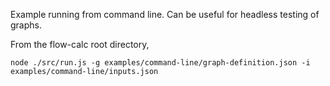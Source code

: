 Example running from command line. Can be useful for headless testing of graphs.

From the flow-calc root directory, 

```
node ./src/run.js -g examples/command-line/graph-definition.json -i examples/command-line/inputs.json
```

